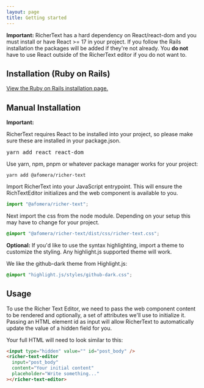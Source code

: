 ```yaml
---
layout: page
title: Getting started
---
```


<div class="callout" data-color="green">
  <p><strong>Important:</strong> RicherText has a hard dependency on React/react-dom and you must install or have React >= 17 in your project. If you follow the Rails installation the packages will be added if they're not already. You <strong>do not</strong> have to use React outside of the RicherText editor if you do not want to.</p>
</div>

## Installation (Ruby on Rails)

<a href="/ruby-on-rails#installation">View the Ruby on Rails installation page.</a>

## Manual Installation

<div class="callout" data-color="yellow">
  <p><strong>Important:</strong></p>
  <p>RicherText requires React to be installed into your project, so please make sure these are installed in your package.json.</p>

<pre>
yarn add react react-dom
</pre>

</div>

Use yarn, npm, pnpm or whatever package manager works for your project:

```shell
yarn add @afomera/richer-text
```

Import RicherText into your JavaScript entrypoint. This will ensure the RichTextEditor initializes and the web component is available to you.

```js
import "@afomera/richer-text";
```

Next import the css from the node module. Depending on your setup this may have to change for your project.

```css
@import "@afomera/richer-text/dist/css/richer-text.css";
```

**Optional:**
If you'd like to use the syntax highlighting, import a theme to customize the styling. Any highlight.js supported theme will work.

We like the github-dark theme from Highlight.js:

```css
@import "highlight.js/styles/github-dark.css";
```

## Usage

To use the Richer Text Editor, we need to pass the web component content to be rendered and optionally, a set of attributes we'll use to initialize it. Passing an HTML element id as input will allow RicherText to automatically update the value of a hidden field for you.

Your full HTML will need to look similar to this:

```html
<input type="hidden" value="" id="post_body" />
<richer-text-editor
  input="post_body"
  content="Your initial content"
  placeholder="Write something..."
></richer-text-editor>
```
